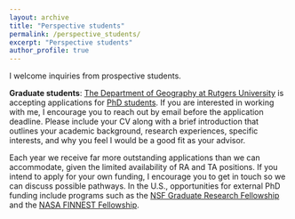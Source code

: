 ```yaml
---
layout: archive
title: "Perspective students"
permalink: /perspective_students/
excerpt: "Perspective students"
author_profile: true
---
```


I welcome inquiries from prospective students.

**Graduate students**: [The Department of Geography at Rutgers University](https://geography.rutgers.edu) is accepting applications for [PhD students](https://geography.rutgers.edu/academics/graduate-program/phd-program). If you are interested in working with me, I encourage you to reach out by email before the application deadline. Please include your CV along with a brief introduction that outlines your academic background, research experiences, specific interests, and why you feel I would be a good fit as your advisor.

Each year we receive far more outstanding applications than we can accommodate, given the limited availability of RA and TA positions. If you intend to apply for your own funding, I encourage you to get in touch so we can discuss possible pathways. In the U.S., opportunities for external PhD funding include programs such as the [NSF Graduate Research Fellowship](https://www.nsf.gov/funding/opportunities/grfp-nsf-graduate-research-fellowship-program) and the [NASA FINNEST Fellowship](https://nspires.nasaprs.com/external/solicitations/summary.do?solId=%7bF9C7B701-6405-FD55-6705-EB4B190646B8%7d&path=&method=init).

